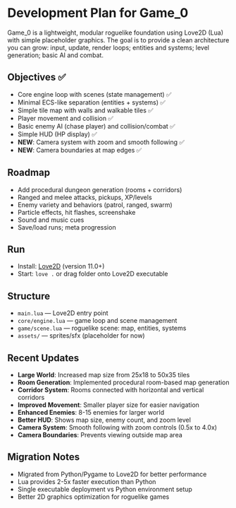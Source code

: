# Development Plan for Game_0

Game_0 is a lightweight, modular roguelike foundation using Love2D (Lua) with simple placeholder graphics. The goal is to provide a clean architecture you can grow: input, update, render loops; entities and systems; level generation; basic AI and combat.

## Objectives ✅
- Core engine loop with scenes (state management) ✅
- Minimal ECS-like separation (entities + systems) ✅
- Simple tile map with walls and walkable tiles ✅
- Player movement and collision ✅
- Basic enemy AI (chase player) and collision/combat ✅
- Simple HUD (HP display) ✅
- **NEW**: Camera system with zoom and smooth following ✅
- **NEW**: Camera boundaries at map edges ✅

## Roadmap
- Add procedural dungeon generation (rooms + corridors)
- Ranged and melee attacks, pickups, XP/levels
- Enemy variety and behaviors (patrol, ranged, swarm)
- Particle effects, hit flashes, screenshake
- Sound and music cues
- Save/load runs; meta progression

## Run
- Install: [Love2D](https://love2d.org/) (version 11.0+)
- Start: `love .` or drag folder onto Love2D executable

## Structure
- `main.lua` — Love2D entry point
- `core/engine.lua` — game loop and scene management
- `game/scene.lua` — roguelike scene: map, entities, systems
- `assets/` — sprites/sfx (placeholder for now)

## Recent Updates
- **Large World**: Increased map size from 25x18 to 50x35 tiles
- **Room Generation**: Implemented procedural room-based map generation
- **Corridor System**: Rooms connected with horizontal and vertical corridors
- **Improved Movement**: Smaller player size for easier navigation
- **Enhanced Enemies**: 8-15 enemies for larger world
- **Better HUD**: Shows map size, enemy count, and zoom level
- **Camera System**: Smooth following with zoom controls (0.5x to 4.0x)
- **Camera Boundaries**: Prevents viewing outside map area

## Migration Notes
- Migrated from Python/Pygame to Love2D for better performance
- Lua provides 2-5x faster execution than Python
- Single executable deployment vs Python environment setup
- Better 2D graphics optimization for roguelike games

